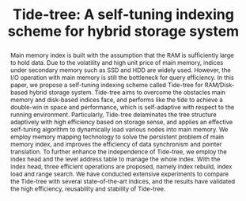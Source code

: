 ---
title: "Tide-tree: A self-tuning indexing scheme for hybrid storage system"
authors:
- Sheng Wang
- Xiaolin Qin
- admin
- Bohan Li

publication_types: ["2"]
publication: In *the World Wide Web Journal*
publication_short: In *WWWJ (2017)*
publishDate: "2017-09-19"

abstract: Main memory index is built with the assumption that the RAM is sufficiently large to hold data. Due to the volatility and high unit price of main memory, indices under secondary memory such as SSD and HDD are widely used. However, the I/O operation with main memory is still the bottleneck for query efficiency. In this paper, we propose a self-tuning indexing scheme called Tide-tree for RAM/Disk-based hybrid storage system. Tide-tree aims to overcome the obstacles main memory and disk-based indices face, and performs like the tide to achieve a double-win in space and performance, which is self-adaptive with respect to the running environment. Particularly, Tide-tree delaminates the tree structure adaptively with high efficiency based on storage sense, and applies an effective self-tuning algorithm to dynamically load various nodes into main memory. We employ memory mapping technology to solve the persistent problem of main memory index, and improves the efficiency of data synchronism and pointer translation. To further enhance the independence of Tide-tree, we employ the index head and the level address table to manage the whole index. With the index head, three efficient operations are proposed, namely index rebuild, index load and range search. We have conducted extensive experiments to compare the Tide-tree with several state-of-the-art indices, and the results have validated the high efficiency, reusability and stability of Tide-tree.


#tags:
#- Source Themes
featured: true

links:
url_pdf: https://link.springer.com/article/10.1007/s11280-016-0426-9

---